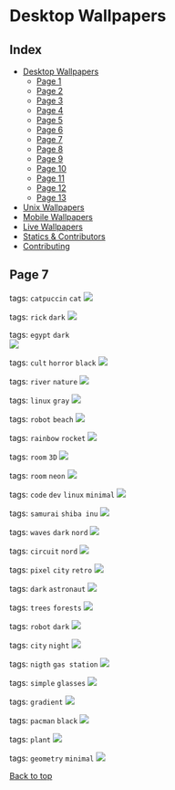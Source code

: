 # Desktop Wallpapers

## Index

- [Desktop Wallpapers](https://github.com/D3Ext/aesthetic-wallpapers/blob/main/pages/Desktop.md#desktop-wallpapers)
  - [Page 1](https://github.com/D3Ext/aesthetic-wallpapers/blob/main/pages/Page1.md)
  - [Page 2](https://github.com/D3Ext/aesthetic-wallpapers/blob/main/pages/Page2.md)
  - [Page 3](https://github.com/D3Ext/aesthetic-wallpapers/blob/main/pages/Page3.md)
  - [Page 4](https://github.com/D3Ext/aesthetic-wallpapers/blob/main/pages/Page4.md)
  - [Page 5](https://github.com/D3Ext/aesthetic-wallpapers/blob/main/pages/Page5.md)
  - [Page 6](https://github.com/D3Ext/aesthetic-wallpapers/blob/main/pages/Page6.md)
  - [Page 7](https://github.com/D3Ext/aesthetic-wallpapers/blob/main/pages/Page7.md)
  - [Page 8](https://github.com/D3Ext/aesthetic-wallpapers/blob/main/pages/Page8.md)
  - [Page 9](https://github.com/D3Ext/aesthetic-wallpapers/blob/main/pages/Page9.md)
  - [Page 10](https://github.com/D3Ext/aesthetic-wallpapers/blob/main/pages/Page10.md)
  - [Page 11](https://github.com/D3Ext/aesthetic-wallpapers/blob/main/pages/Page11.md)
  - [Page 12](https://github.com/D3Ext/aesthetic-wallpapers/blob/main/pages/Page12.md)
  - [Page 13](https://github.com/D3Ext/aesthetic-wallpapers/blob/main/pages/Page13.md)
- [Unix Wallpapers](https://github.com/D3Ext/aesthetic-wallpapers/blob/main/pages/Unix.md)
- [Mobile Wallpapers](https://github.com/D3Ext/aesthetic-wallpapers/blob/main/pages/Mobile.md#mobile-wallpapers)
- [Live Wallpapers](https://github.com/D3Ext/aesthetic-wallpapers/blob/main/pages/Live.md#live-wallpapers)
- [Statics & Contributors](https://github.com/D3Ext/aesthetic-wallpapers#statistics--contributors)
- [Contributing](https://github.com/D3Ext/aesthetic-wallpapers#contributing)

## Page 7

tags: `catpuccin` `cat`
<img src="https://raw.githubusercontent.com/D3Ext/aesthetic-wallpapers/main/images/catpuccin_w.png">

tags: `rick` `dark`
<img src="https://raw.githubusercontent.com/D3Ext/aesthetic-wallpapers/main/images/rick.jpg">

tags: `egypt` `dark`
</br>
<img src="https://raw.githubusercontent.com/D3Ext/aesthetic-wallpapers/main/images/egypt.png">

tags: `cult` `horror` `black`
<img src="https://raw.githubusercontent.com/D3Ext/aesthetic-wallpapers/main/images/horror_cult.jpg">

tags: `river` `nature`
<img src="https://raw.githubusercontent.com/D3Ext/aesthetic-wallpapers/main/images/river.png">

tags: `linux` `gray`
<img src="https://raw.githubusercontent.com/D3Ext/aesthetic-wallpapers/main/images/rm-rf.jpg">

tags: `robot` `beach`
<img src="https://raw.githubusercontent.com/D3Ext/aesthetic-wallpapers/main/images/robot.jpg">

tags: `rainbow` `rocket`
<img src="https://raw.githubusercontent.com/D3Ext/aesthetic-wallpapers/main/images/rocket.png">

tags: `room` `3D`
<img src="https://raw.githubusercontent.com/D3Ext/aesthetic-wallpapers/main/images/room.jpg">

tags: `room` `neon`
<img src="https://raw.githubusercontent.com/D3Ext/aesthetic-wallpapers/main/images/room2.jpg">

tags: `code` `dev` `linux` `minimal`
<img src="https://raw.githubusercontent.com/D3Ext/aesthetic-wallpapers/main/images/routine.jpg">

tags: `samurai` `shiba inu`
<img src="https://raw.githubusercontent.com/D3Ext/aesthetic-wallpapers/main/images/shibainu.jpeg">

tags: `waves` `dark` `nord`
<img src="https://raw.githubusercontent.com/D3Ext/aesthetic-wallpapers/main/images/swirls.png">

tags: `circuit` `nord`
<img src="https://raw.githubusercontent.com/D3Ext/aesthetic-wallpapers/main/images/tech.png">

tags: `pixel` `city` `retro`
<img src="https://raw.githubusercontent.com/D3Ext/aesthetic-wallpapers/main/images/town.jpg">

tags: `dark` `astronaut`
<img src="https://raw.githubusercontent.com/D3Ext/aesthetic-wallpapers/main/images/two-astronauts.png">

tags: `trees` `forests`
<img src="https://raw.githubusercontent.com/D3Ext/aesthetic-wallpapers/main/images/trees.png">

tags: `robot` `dark`
<img src="https://raw.githubusercontent.com/D3Ext/aesthetic-wallpapers/main/images/yellow-robot.png">

tags: `city` `night`
<img src="https://raw.githubusercontent.com/D3Ext/aesthetic-wallpapers/main/images/em-rofi.webp">

tags: `nigth` `gas station`
<img src="https://raw.githubusercontent.com/D3Ext/aesthetic-wallpapers/main/images/gas-station.jpg">

tags: `simple` `glasses`
<img src="https://raw.githubusercontent.com/D3Ext/aesthetic-wallpapers/main/images/glasses.png">

tags: `gradient`
<img src="https://raw.githubusercontent.com/D3Ext/aesthetic-wallpapers/main/images/gradient-pb.png">

tags: `pacman` `black`
<img src="https://raw.githubusercontent.com/D3Ext/aesthetic-wallpapers/main/images/pacman-black.png">

tags: `plant`
<img src="https://raw.githubusercontent.com/D3Ext/aesthetic-wallpapers/main/images/plant.png">

tags: `geometry` `minimal`
<img src="https://raw.githubusercontent.com/D3Ext/aesthetic-wallpapers/main/images/wallhaven-z8pdqo.jpg">

[Back to top](#Index)


